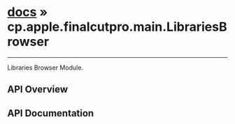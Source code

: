 # [docs](index.md) » cp.apple.finalcutpro.main.LibrariesBrowser
---

Libraries Browser Module.

## API Overview

## API Documentation

